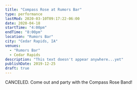```yaml
---
title: "Compass Rose at Rumors Bar"
type: performance
lastMod: 2020-03-10T09:17:22-06:00
date: 2020-04-18
startTime: "4:00pm"
endTime: "8:00pm"
location: "Rumors Bar"
city: "Cedar Rapids, IA"
venues:
  - "Rumors Bar"
  - Cedar Rapids
description: "This text doesn't appear anywhere...yet"
publishDate: 2019-12-25
draft: true
---
```


CANCELED.  Come out and party with the Compass Rose Band!
